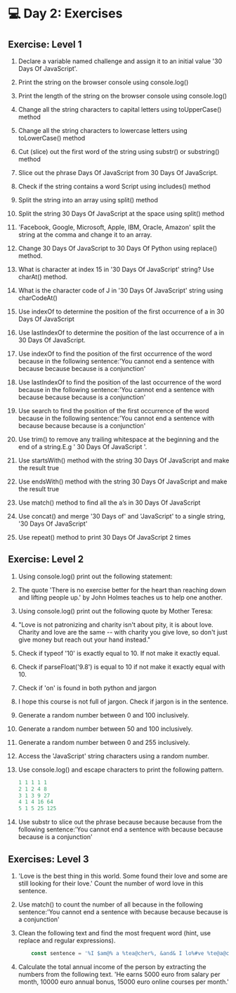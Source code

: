 # 💻 Day 2: Exercises

## Exercise: Level 1

1. Declare a variable named challenge and assign it to an initial value '30 Days Of JavaScript'.

1. Print the string on the browser console using console.log()

1. Print the length of the string on the browser console using console.log()

1. Change all the string characters to capital letters using toUpperCase() method

1. Change all the string characters to lowercase letters using toLowerCase() method

1. Cut (slice) out the first word of the string using substr() or substring() method

1. Slice out the phrase Days Of JavaScript from 30 Days Of JavaScript.

1. Check if the string contains a word Script using includes() method

1. Split the string into an array using split() method

1. Split the string 30 Days Of JavaScript at the space using split() method

1. 'Facebook, Google, Microsoft, Apple, IBM, Oracle, Amazon' split the string at the comma and change it to an array.

1. Change 30 Days Of JavaScript to 30 Days Of Python using replace() method.

1. What is character at index 15 in '30 Days Of JavaScript' string? Use charAt() method.

1. What is the character code of J in '30 Days Of JavaScript' string using charCodeAt()

1. Use indexOf to determine the position of the first occurrence of a in 30 Days Of JavaScript

1. Use lastIndexOf to determine the position of the last occurrence of a in 30 Days Of JavaScript.

1. Use indexOf to find the position of the first occurrence of the word because in the following sentence:'You cannot end a sentence with because because because is a conjunction'

1. Use lastIndexOf to find the position of the last occurrence of the word because in the following sentence:'You cannot end a sentence with because because because is a conjunction'

1. Use search to find the position of the first occurrence of the word because in the following sentence:'You cannot end a sentence with because because because is a conjunction'

1. Use trim() to remove any trailing whitespace at the beginning and the end of a string.E.g ' 30 Days Of JavaScript '.

1. Use startsWith() method with the string 30 Days Of JavaScript and make the result true

1. Use endsWith() method with the string 30 Days Of JavaScript and make the result true

1. Use match() method to find all the a’s in 30 Days Of JavaScript

1. Use concat() and merge '30 Days of' and 'JavaScript' to a single string, '30 Days Of JavaScript'

1. Use repeat() method to print 30 Days Of JavaScript 2 times

## Exercise: Level 2

1. Using console.log() print out the following statement:

1. The quote 'There is no exercise better for the heart than reaching down and lifting people up.' by John Holmes teaches us to help one another.

1. Using console.log() print out the following quote by Mother Teresa:

1. "Love is not patronizing and charity isn't about pity, it is about love. Charity and love are the same -- with charity you give love, so don't just give money but reach out your hand instead."

1. Check if typeof '10' is exactly equal to 10. If not make it exactly equal.

1. Check if parseFloat('9.8') is equal to 10 if not make it exactly equal with 10.

1. Check if 'on' is found in both python and jargon

1. I hope this course is not full of jargon. Check if jargon is in the sentence.

1. Generate a random number between 0 and 100 inclusively.

1. Generate a random number between 50 and 100 inclusively.

1. Generate a random number between 0 and 255 inclusively.

1. Access the 'JavaScript' string characters using a random number.

1. Use console.log() and escape characters to print the following pattern.

    ``` js
    1 1 1 1 1
    2 1 2 4 8
    3 1 3 9 27
    4 1 4 16 64
    5 1 5 25 125
    ```

1. Use substr to slice out the phrase because because because from the following sentence:'You cannot end a sentence with because because because is a conjunction'

## Exercises: Level 3

1. 'Love is the best thing in this world. Some found their love and some are still looking for their love.' Count the number of word love in this sentence.

1. Use match() to count the number of all because in the following sentence:'You cannot end a sentence with because because because is a conjunction'

1. Clean the following text and find the most frequent word (hint, use replace and regular expressions).

    ``` js
        const sentence = '%I $am@% a %tea@cher%, &and& I lo%#ve %te@a@ching%;. The@re $is no@th@ing; &as& mo@re rewarding as educa@ting &and& @emp%o@weri@ng peo@ple. ;I found tea@ching m%o@re interesting tha@n any ot#her %jo@bs. %Do@es thi%s mo@tiv#ate yo@u to be a tea@cher!? %Th#is 30#Days&OfJavaScript &is al@so $the $resu@lt of &love& of tea&ching'
    ```

1. Calculate the total annual income of the person by extracting the numbers from the following text. 'He earns 5000 euro from salary per month, 10000 euro annual bonus, 15000 euro online courses per month.'
